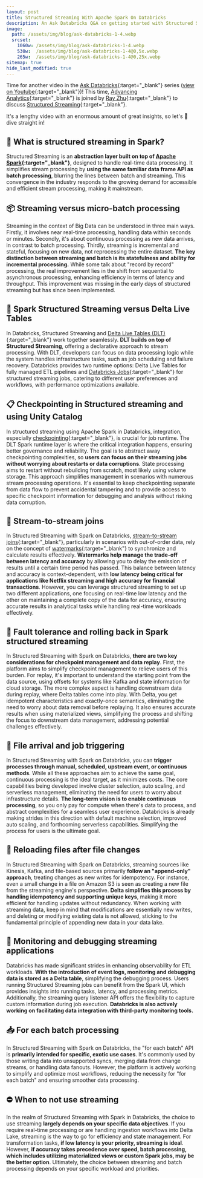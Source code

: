 ```yaml
---
layout: post
title: Structured Streaming With Apache Spark On Databricks
description: An Ask Databricks Q&A on getting started with Structured Streaming in Databricks
image: 
  path: /assets/img/blog/ask-databricks-1-4.webp
  srcset:
    1060w: /assets/img/blog/ask-databricks-1-4.webp
    530w:  /assets/img/blog/ask-databricks-1-4@0,5x.webp
    265w:  /assets/img/blog/ask-databricks-1-4@0,25x.webp
sitemap: true
hide_last_modified: true
---
```


Time for another video in the [Ask Databricks](https://www.advancinganalytics.co.uk/askdbx){:target="_blank"} series ([view on Youtube](https://www.youtube.com/watch?v=d905UJhIIHk){:target="_blank"})! This time, [Advancing Analytics](https://www.linkedin.com/company/advancing-analytics/){:target="_blank"} is joined by [Ray Zhu](https://www.linkedin.com/in/ray-zhu-67531245/?lipi=urn%3Ali%3Apage%3Ad_flagship3_pulse_read%3BW7IeAndOSfarWAsBl61NzQ%3D%3D){:target="_blank"} to discuss [Structured Streaming](https://docs.databricks.com/en/structured-streaming/index.html){:target="_blank"}.

It's a lengthy video with an enormous amount of great insights, so let's 🐬 dive straight in!

## 🌊 What is structured streaming in Spark?

Structured Streaming is an **abstraction layer built on top of [Apache Spark](https://spark.apache.org/){:target="_blank"}**, designed to handle real-time data processing. It simplifies stream processing by **using the same familiar data frame API as batch processing**, blurring the lines between batch and streaming. This convergence in the industry responds to the growing demand for accessible and efficient stream processing, making it mainstream.

## 📦 Streaming versus micro-batch processing

Streaming in the context of Big Data can be understood in three main ways. Firstly, it involves near real-time processing, handling data within seconds or minutes. Secondly, it's about continuous processing as new data arrives, in contrast to batch processing. Thirdly, streaming is incremental and stateful, focusing on new data, not reprocessing the entire dataset. **The key distinction between streaming and batch is its statefulness and ability for incremental processing.** While some talk about "record by record" processing, the real improvement lies in the shift from sequential to asynchronous processing, enhancing efficiency in terms of latency and throughput. This improvement was missing in the early days of structured streaming but has since been implemented.

## 🔧 Spark Structured Streaming versus Delta Live Tables

In Databricks, Structured Streaming and [Delta Live Tables (DLT)](https://www.databricks.com/product/delta-live-tables){:target="_blank"} work together seamlessly. **DLT builds on top of Structured Streaming**, offering a declarative approach to stream processing. With DLT, developers can focus on data processing logic while the system handles infrastructure tasks, such as job scheduling and failure recovery. Databricks provides two runtime options: Delta Live Tables for fully managed ETL pipelines and [Databricks Jobs](https://docs.databricks.com/en/workflows/index.html#what-is-databricks-jobs){:target="_blank"} for structured streaming jobs, catering to different user preferences and workflows, with performance optimizations available.

## 📋 Checkpointing in Structured streaming and using Unity Catalog

In structured streaming using Apache Spark in Databricks, integration, especially [checkpointing](https://docs.databricks.com/en/structured-streaming/query-recovery.html){:target="_blank"}, is crucial for job runtime. The DLT Spark runtime layer is where the critical integration happens, ensuring better governance and reliability. The goal is to abstract away checkpointing complexities, so **users can focus on their streaming jobs without worrying about restarts or data corruptions**. State processing aims to restart without rebuilding from scratch, most likely using volume storage. This approach simplifies management in scenarios with numerous stream processing operations. It's essential to keep checkpointing separate from data flow to prevent accidental tampering and to provide access to specific checkpoint information for debugging and analysis without risking data corruption.

## 👐 Stream-to-stream joins

In Structured Streaming with Spark on Databricks, [stream-to-stream joins](https://www.databricks.com/blog/2018/03/13/introducing-stream-stream-joins-in-apache-spark-2-3.html){:target="_blank"}, particularly in scenarios with out-of-order data, rely on the concept of [watermarks](https://www.databricks.com/blog/feature-deep-dive-watermarking-apache-spark-structured-streaming){:target="_blank"} to synchronize and calculate results effectively. **Watermarks help manage the trade-off between latency and accuracy** by allowing you to delay the emission of results until a certain time period has passed. This balance between latency and accuracy is context-dependent, with **low latency being critical for applications like Netflix streaming and high accuracy for financial transactions**. However, you can leverage structured streaming to set up two different applications, one focusing on real-time low latency and the other on maintaining a complete copy of the data for accuracy, ensuring accurate results in analytical tasks while handling real-time workloads effectively.

## 🚫 Fault tolerance and rolling back in Spark structured streaming

In Structured Streaming with Spark on Databricks, **there are two key considerations for checkpoint management and data replay**. First, the platform aims to simplify checkpoint management to relieve users of this burden. For replay, it's important to understand the starting point from the data source, using offsets for systems like Kafka and state information for cloud storage. The more complex aspect is handling downstream data during replay, where Delta tables come into play. With Delta, you get idempotent characteristics and exactly-once semantics, eliminating the need to worry about data removal before replaying. It also ensures accurate results when using materialized views, simplifying the process and shifting the focus to downstream data management, addressing potential challenges effectively.

## 📂 File arrival and job triggering

In Structured Streaming with Spark on Databricks, you can **trigger processes through manual, scheduled, upstream event, or continuous methods**. While all these approaches aim to achieve the same goal, continuous processing is the ideal target, as it minimizes costs. The core capabilities being developed involve cluster selection, auto scaling, and serverless management, eliminating the need for users to worry about infrastructure details. **The long-term vision is to enable continuous processing**, so you only pay for compute when there's data to process, and abstract complexities for a seamless user experience. Databricks is already making strides in this direction with default machine selection, improved auto scaling, and forthcoming serverless capabilities. Simplifying the process for users is the ultimate goal.

## 💾 Reloading files after file changes

In Structured Streaming with Spark on Databricks, streaming sources like Kinesis, Kafka, and file-based sources primarily **follow an "append-only" approach**, treating changes as new writes for idempotency. For instance, even a small change in a file on Amazon S3 is seen as creating a new file from the streaming engine's perspective. **Delta simplifies this process by handling idempotency and supporting unique keys**, making it more efficient for handling updates without redundancy. When working with streaming data, keep in mind that modifications are essentially new writes, and deleting or modifying existing data is not allowed, sticking to the fundamental principle of appending new data in your data lake.

## 👷 Monitoring and debugging streaming applications

Databricks has made significant strides in enhancing observability for ETL workloads. **With the introduction of event logs, monitoring and debugging data is stored as a Delta table**, simplifying the debugging process. Users running Structured Streaming jobs can benefit from the Spark UI, which provides insights into running tasks, latency, and processing metrics. Additionally, the streaming query listener API offers the flexibility to capture custom information during job execution. **Databricks is also actively working on facilitating data integration with third-party monitoring tools.**

## 📥 For each batch processing

In Structured Streaming with Spark on Databricks, the "for each batch" API is **primarily intended for specific, exotic use cases**. It's commonly used by those writing data into unsupported syncs, merging data from change streams, or handling data fanouts. However, the platform is actively working to simplify and optimize most workflows, reducing the necessity for "for each batch" and ensuring smoother data processing.

## ⛔ When to not use streaming

In the realm of Structured Streaming with Spark in Databricks, the choice to use streaming **largely depends on your specific data objectives**. If you require real-time processing or are handling ingestion workflows into Delta Lake, streaming is the way to go for efficiency and state management. For transformation tasks, **if low latency is your priority, streaming is ideal**. However, **if accuracy takes precedence over speed, batch processing, which includes utilizing materialized views or custom Spark jobs, may be the better option**. Ultimately, the choice between streaming and batch processing depends on your specific workload and priorities.
